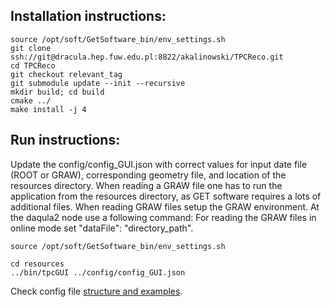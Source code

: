 ## Installation instructions:

```
source /opt/soft/GetSoftware_bin/env_settings.sh
git clone ssh://git@dracula.hep.fuw.edu.pl:8822/akalinowski/TPCReco.git
cd TPCReco
git checkout relevant_tag
git submodule update --init --recursive
mkdir build; cd build
cmake ../
make install -j 4
```

## Run instructions:

Update the  config/config_GUI.json with correct values for input date file (ROOT or GRAW), corresponding geometry file,
and location of the resources directory.
When reading a GRAW file one has to run the application from the resources directory, as GET software requires a lots of additional files.
When reading GRAW files setup the GRAW environment. At the daqula2 node use a following command:
For reading the GRAW files in online mode set  "dataFile": "directory_path". 

```
source /opt/soft/GetSoftware_bin/env_settings.sh
```

``` 
cd resources
../bin/tpcGUI ../config/config_GUI.json
```

Check config file [structure and examples](GUI/config/README.md). 
